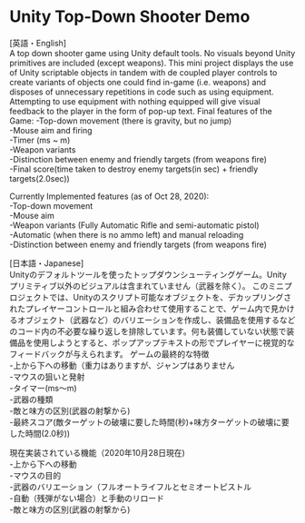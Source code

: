 # Unity Top-Down Shooter Demo
[英語・English]  
A top down shooter game using Unity default tools. No visuals beyond Unity primitives are included (except weapons).
This mini project displays the use of Unity scriptable objects in tandem with de coupled player controls to create variants of objects one could find in-game (i.e. weapons) and disposes of unnecessary repetitions in code such as using equipment. Attempting to use equipment with nothing equipped will give visual feedback to the player in the form of pop-up text.
Final features of the Game:
  -Top-down movement (there is gravity, but no jump)  
  -Mouse aim and firing  
  -Timer (ms ~ m)  
  -Weapon variants  
  -Distinction between enemy and friendly targets (from weapons fire)  
  -Final score(time taken to destroy enemy targets(in sec) + friendly targets(2.0sec))  

Currently Implemented features (as of Oct 28, 2020):  
  -Top-down movement  
  -Mouse aim  
  -Weapon variants (Fully Automatic Rifle and semi-automatic pistol)  
  -Automatic (when there is no ammo left) and manual reloading  
  -Distinction between enemy and friendly targets (from weapons fire)  
  
[日本語・Japanese]  
Unityのデフォルトツールを使ったトップダウンシューティングゲーム。Unity プリミティブ以外のビジュアルは含まれていません（武器を除く）。
このミニプロジェクトでは、Unityのスクリプト可能なオブジェクトを、デカップリングされたプレイヤーコントロールと組み合わせて使用することで、ゲーム内で見かけるオブジェクト（武器など）のバリエーションを作成し、装備品を使用するなどのコード内の不必要な繰り返しを排除しています。何も装備していない状態で装備品を使用しようとすると、ポップアップテキストの形でプレイヤーに視覚的なフィードバックが与えられます。
ゲームの最終的な特徴  
  -上から下への移動（重力はありますが、ジャンプはありません  
  -マウスの狙いと発射  
  -タイマー(ms〜m)  
  -武器の種類  
  -敵と味方の区別(武器の射撃から)  
  -最終スコア(敵ターゲットの破壊に要した時間(秒)+味方ターゲットの破壊に要した時間(2.0秒))  

現在実装されている機能（2020年10月28日現在)  
  -上から下への移動  
  -マウスの目的  
  -武器のバリエーション（フルオートライフルとセミオートピストル  
  -自動（残弾がない場合）と手動のリロード  
  -敵と味方の区別(武器の射撃から)  
